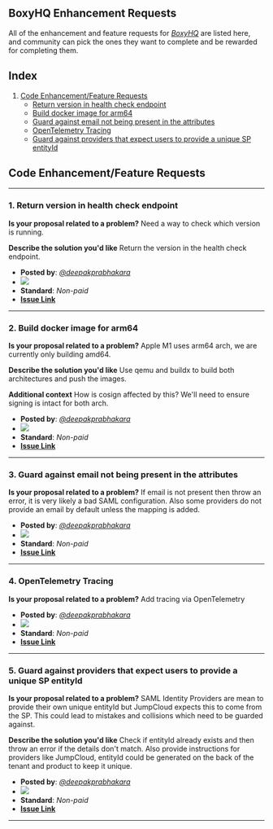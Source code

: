 ## BoxyHQ Enhancement Requests

All of the enhancement and feature requests for *[BoxyHQ](https://boxyhq.com/)* are listed here, and community can pick the ones they want to complete and be rewarded for completing them.

## Index

1. [Code Enhancement/Feature Requests](#code-enhancementfeature-requests)
    - [Return version in health check endpoint](#1-return-version-in-health-check-endpoint)
    - [Build docker image for arm64](#2-build-docker-image-for-arm64)
    - [Guard against email not being present in the attributes](#3-guard-against-email-not-being-present-in-the-attributes)
    - [OpenTelemetry Tracing](#4-opentelemetry-tracing)
    - [Guard against providers that expect users to provide a unique SP entityId](#5-guard-against-providers-that-expect-users-to-provide-a-unique-sp-entityid)


## Code Enhancement/Feature Requests
---

### **1. Return version in health check endpoint**

**Is your proposal related to a problem?**
Need a way to check which version is running.

**Describe the solution you'd like**
Return the version in the health check endpoint.

  - **Posted by**: *[@deepakprabhakara](https://github.com/deepakprabhakara)*
  - <img src="https://img.shields.io/endpoint?url=https%3A%2F%2Faviyel-request-board.herokuapp.com%2Fboxyhq%2F142">
  - **Standard**: *Non-paid*
  - **[Issue Link](https://github.com/boxyhq/jackson/issues/142)**

---

### **2. Build docker image for arm64**


**Is your proposal related to a problem?**
Apple M1 uses arm64 arch, we are currently only building amd64.

**Describe the solution you'd like**
Use qemu and buildx to build both architectures and push the images.

**Additional context**
How is cosign affected by this? We'll need to ensure signing is intact for both arch.

 - **Posted by**: *[@deepakprabhakara](https://github.com/deepakprabhakara)*
 - <img src="https://img.shields.io/endpoint?url=https%3A%2F%2Faviyel-request-board.herokuapp.com%2Fboxyhq%2F124">
 - **Standard**: *Non-paid*
 - **[Issue Link](https://github.com/boxyhq/jackson/issues/124)**

---

### **3. Guard against email not being present in the attributes**

**Is your proposal related to a problem?**
If email is not present then throw an error, it is very likely a bad SAML configuration. Also some providers do not provide an email by default unless the mapping is added.
 
 - **Posted by**: *[@deepakprabhakara](https://github.com/deepakprabhakara)*
 - <img src="https://img.shields.io/endpoint?url=https%3A%2F%2Faviyel-request-board.herokuapp.com%2Fboxyhq%2F116">
 - **Standard**: *Non-paid*
 - **[Issue Link](https://github.com/boxyhq/jackson/issues/116)**

---

### **4. OpenTelemetry Tracing**
 
**Is your proposal related to a problem?**
Add tracing via OpenTelemetry
 
 - **Posted by**: *[@deepakprabhakara](https://github.com/deepakprabhakara)*
 - <img src="https://img.shields.io/endpoint?url=https%3A%2F%2Faviyel-request-board.herokuapp.com%2Fboxyhq%2F112">
 - **Standard**: *Non-paid*
 - **[Issue Link](https://github.com/boxyhq/jackson/issues/112)**

---

### **5. Guard against providers that expect users to provide a unique SP entityId**

**Is your proposal related to a problem?**
SAML Identity Providers are mean to provide their own unique entityId but JumpCloud expects this to come from the SP. This could lead to mistakes and collisions which need to be guarded against.

**Describe the solution you'd like**
Check if entityId already exists and then throw an error if the details don't match. Also provide instructions for providers like JumpCloud, entityId could be generated on the back of the tenant and product to keep it unique.
 
 - **Posted by**: *[@deepakprabhakara](https://github.com/deepakprabhakara)*
 - <img src="https://img.shields.io/endpoint?url=https%3A%2F%2Faviyel-request-board.herokuapp.com%2Fboxyhq%2F117">
 - **Standard**: *Non-paid*
 - **[Issue Link](https://github.com/boxyhq/jackson/issues/117)**

---
